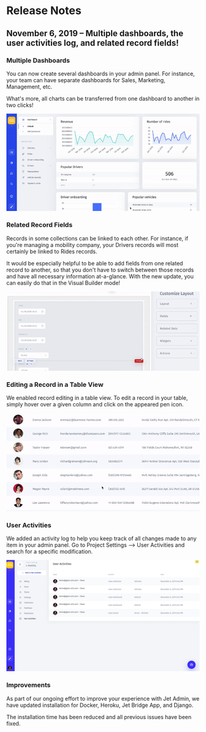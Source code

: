 # Release Notes

## November 6, 2019 – Multiple dashboards, the user activities log, and related record fields!

### Multiple Dashboards

You can now create several dashboards in your admin panel. For instance, your team can have separate dashboards for Sales, Marketing, Management, etc. 

What's more, all charts can be transferred from one dashboard to another in two clicks!

![](../.gitbook/assets/ezgif-6-bd1458bf3d02.gif)

### Related Record Fields

Records in some collections can be linked to each other. For instance, if you're managing a mobility company, your Drivers records will most certainly be linked to Rides records.

It would be especially helpful to be able to add fields from one related record to another, so that you don't have to switch between those records and have all necessary information at-a-glance. With the new update, you can easily do that in the Visual Builder mode!

![](../.gitbook/assets/ezgif-6-6b3824b14715.gif)

### Editing a Record in a Table View

We enabled record editing in a table view. To edit a record in your table, simply hover over a given column and click on the appeared pen icon.

![](../.gitbook/assets/ezgif-6-0f56fee8e9f7%20%281%29.gif)

### User Activities

We added an activity log to help you keep track of all changes made to any item in your admin panel. Go to Project Settings ⟶ User Activities and search for a specific modification.

![](../.gitbook/assets/image%20%2893%29.png)

### Improvements

As part of our ongoing effort to improve your experience with Jet Admin, we have updated installation for Docker, Heroku, Jet Bridge App, and Django. 

The installation time has been reduced and all previous issues have been fixed. 



